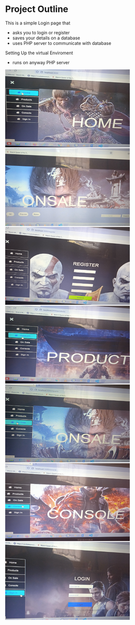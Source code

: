 # Project Outline

This is a simple Login page that

* asks you to login or register
* saves your details on a database
* uses PHP server to communicate with database


Setting Up the virtual Enviroment
* runs on anyway PHP server

<img src="pics/IMG_20220331_150422.jpg" width="400" height="250">
<img src="pics/IMG_20220331_150754.jpg" width="400" height="250">
<img src="pics/IMG_20220331_150729.jpg" width="400" height="250">
<img src="pics/IMG_20220331_150453.jpg" width="400" height="250">
<img src="pics/IMG_20220331_150523.jpg" width="400" height="250">
<img src="pics/IMG_20220331_150557.jpg" width="400" height="250">
<img src="pics/IMG_20220331_150628.jpg" width="400" height="250">


